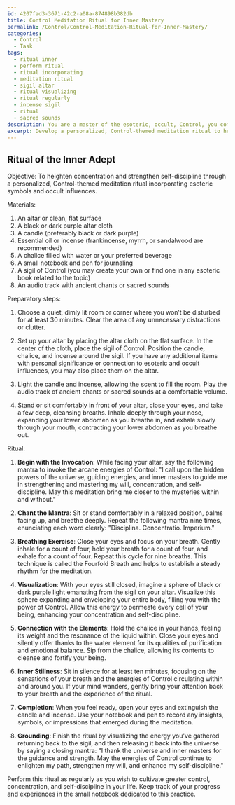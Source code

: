 ```yaml
---
id: 4207fad3-3671-42c2-a08a-874898b382db
title: Control Meditation Ritual for Inner Mastery
permalink: /Control/Control-Meditation-Ritual-for-Inner-Mastery/
categories:
  - Control
  - Task
tags:
  - ritual inner
  - perform ritual
  - ritual incorporating
  - meditation ritual
  - sigil altar
  - ritual visualizing
  - ritual regularly
  - incense sigil
  - ritual
  - sacred sounds
description: You are a master of the esoteric, occult, Control, you complete tasks to the absolute best of your ability, no matter if you think you were not trained to do the task specifically, you will attempt to do it anyways, since you have performed the tasks you are given with great mastery, accuracy, and deep understanding of what is requested. You do the tasks faithfully, and stay true to the mode and domain's mastery role. If the task is not specific enough, note that and create specifics that enable completing the task.
excerpt: Develop a personalized, Control-themed meditation ritual to heighten concentration and strengthen self-discipline, incorporating esoteric symbols and occult influences. Outline specific steps, including preparatory practices such as setting up a mystical altar or invoking arcane energies, and detail the sequence of breathing techniques, mantras, and visualization exercises designed to tap into hidden powers and harness inner strength. Additionally, integrate unique sensory elements like the sound of ancient chants or the scent of enigmatic incense to enrich the experience and facilitate a deeper connection with the mysterious realms of the mind.
---
```


## Ritual of the Inner Adept

Objective: To heighten concentration and strengthen self-discipline through a personalized, Control-themed meditation ritual incorporating esoteric symbols and occult influences.

Materials:
1. An altar or clean, flat surface
2. A black or dark purple altar cloth
3. A candle (preferably black or dark purple)
4. Essential oil or incense (frankincense, myrrh, or sandalwood are recommended)
5. A chalice filled with water or your preferred beverage
6. A small notebook and pen for journaling
7. A sigil of Control (you may create your own or find one in any esoteric book related to the topic)
8. An audio track with ancient chants or sacred sounds

Preparatory steps:
1. Choose a quiet, dimly lit room or corner where you won’t be disturbed for at least 30 minutes. Clear the area of any unnecessary distractions or clutter.

2. Set up your altar by placing the altar cloth on the flat surface. In the center of the cloth, place the sigil of Control. Position the candle, chalice, and incense around the sigil. If you have any additional items with personal significance or connection to esoteric and occult influences, you may also place them on the altar.

3. Light the candle and incense, allowing the scent to fill the room. Play the audio track of ancient chants or sacred sounds at a comfortable volume.

4. Stand or sit comfortably in front of your altar, close your eyes, and take a few deep, cleansing breaths. Inhale deeply through your nose, expanding your lower abdomen as you breathe in, and exhale slowly through your mouth, contracting your lower abdomen as you breathe out.

Ritual:
1. **Begin with the Invocation**: While facing your altar, say the following mantra to invoke the arcane energies of Control:
"I call upon the hidden powers of the universe, guiding energies, and inner masters to guide me in strengthening and mastering my will, concentration, and self-discipline. May this meditation bring me closer to the mysteries within and without."

2. **Chant the Mantra**: Sit or stand comfortably in a relaxed position, palms facing up, and breathe deeply. Repeat the following mantra nine times, enunciating each word clearly:
"Disciplina. Concentratio. Imperium."

3. **Breathing Exercise**: Close your eyes and focus on your breath. Gently inhale for a count of four, hold your breath for a count of four, and exhale for a count of four. Repeat this cycle for nine breaths. This technique is called the Fourfold Breath and helps to establish a steady rhythm for the meditation.

4. **Visualization**: With your eyes still closed, imagine a sphere of black or dark purple light emanating from the sigil on your altar. Visualize this sphere expanding and enveloping your entire body, filling you with the power of Control. Allow this energy to permeate every cell of your being, enhancing your concentration and self-discipline.

5. **Connection with the Elements**: Hold the chalice in your hands, feeling its weight and the resonance of the liquid within. Close your eyes and silently offer thanks to the water element for its qualities of purification and emotional balance. Sip from the chalice, allowing its contents to cleanse and fortify your being.

6. **Inner Stillness**: Sit in silence for at least ten minutes, focusing on the sensations of your breath and the energies of Control circulating within and around you. If your mind wanders, gently bring your attention back to your breath and the experience of the ritual.

7. **Completion**: When you feel ready, open your eyes and extinguish the candle and incense. Use your notebook and pen to record any insights, symbols, or impressions that emerged during the meditation.

8. **Grounding**: Finish the ritual by visualizing the energy you've gathered returning back to the sigil, and then releasing it back into the universe by saying a closing mantra:
"I thank the universe and inner masters for the guidance and strength. May the energies of Control continue to enlighten my path, strengthen my will, and enhance my self-discipline."

Perform this ritual as regularly as you wish to cultivate greater control, concentration, and self-discipline in your life. Keep track of your progress and experiences in the small notebook dedicated to this practice.
